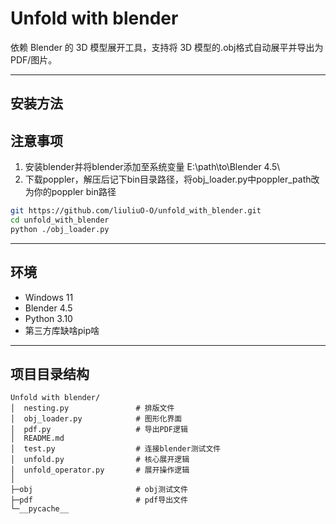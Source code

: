 # Unfold with blender

依赖 Blender 的 3D 模型展开工具，支持将 3D 模型的.obj格式自动展平并导出为 PDF/图片。

---

## 安装方法

## 注意事项

1. 安装blender并将blender添加至系统变量 E:\path\to\Blender 4.5\
2. 下载poppler，解压后记下bin目录路径，将obj_loader.py中poppler_path改为你的poppler bin路径

```bash
git https://github.com/liuliuO-O/unfold_with_blender.git
cd unfold_with_blender
python ./obj_loader.py
```

------

## 环境

- Windows 11
- Blender 4.5
- Python 3.10
- 第三方库缺啥pip啥

------

## 项目目录结构

```
Unfold with blender/
│  nesting.py               # 排版文件
│  obj_loader.py            # 图形化界面
│  pdf.py                   # 导出PDF逻辑
│  README.md
│  test.py                  # 连接blender测试文件
│  unfold.py                # 核心展开逻辑
│  unfold_operator.py       # 展开操作逻辑
│
├─obj                       # obj测试文件
├─pdf                       # pdf导出文件
└─__pycache__
```